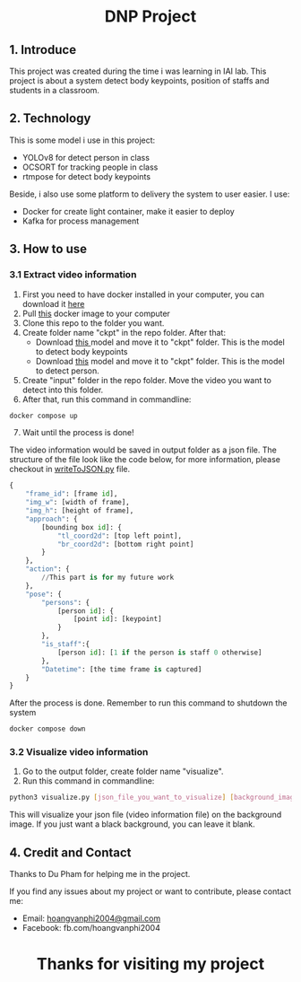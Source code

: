 <div align="center">

  # DNP Project
  
</div>

## 1. Introduce
This project was created during the time i was learning in IAI lab. This project is about a system detect body keypoints, position of staffs and students in a classroom.
## 2. Technology
This is some model i use in this project:
+ YOLOv8 for detect person in class
+ OCSORT for tracking people in class
+ rtmpose for detect body keypoints

Beside, i also use some platform to delivery the system to user easier. I use:
+ Docker for create light container, make it easier to deploy
+ Kafka for process management 
## 3. How to use
### 3.1 Extract video information
1. First you need to have docker installed in your computer, you can download it <a href="https://www.docker.com/products/docker-desktop/">here</a>
2. Pull <a href="https://hub.docker.com/repository/docker/philosophi1/dnp/general">this</a> docker image to your computer 
3. Clone this repo to the folder you want.
4. Create folder name "ckpt" in the repo folder. After that:
   + Download <a href="https://download.openmmlab.com/mmpose/v1/projects/rtmw/rtmw-dw-x-l_simcc-cocktail14_270e-256x192-20231122.pth">this </a> model and move it to "ckpt" folder. This is the model to detect body keypoints
   + Download <a href="https://github.com/ultralytics/assets/releases/download/v8.2.0/yolov8l.pt">this</a> model and move it to "ckpt" folder. This is the model to detect person. 
5. Create "input" folder in the repo folder. Move the video you want to detect into this folder.
6. After that, run this command in commandline:
 ```bash
 docker compose up
 ```
7. Wait until the process is done!

The video information would be saved in output folder as a json file. The structure of the file look like the code below, for more information, please checkout in <a href="https://github.com/hoangvanphi2004/DNP/blob/main/writeToJSON.py">writeToJSON.py</a> file.

```python
{
    "frame_id": [frame id],
    "img_w": [width of frame],
    "img_h": [height of frame],
    "approach": {
        [bounding box id]: {
            "tl_coord2d": [top left point],
            "br_coord2d": [bottom right point]
        } 
    },
    "action": {
        //This part is for my future work
    },
    "pose": {
        "persons": {
            [person id]: {
                [point id]: [keypoint]
            }
        },
        "is_staff":{
            [person id]: [1 if the person is staff 0 otherwise]
        },
        "Datetime": [the time frame is captured]
    }
}
```

After the process is done. Remember to run this command to shutdown the system

```bash
docker compose down
```

### 3.2 Visualize video information
1. Go to the output folder, create folder name "visualize".
2. Run this command in commandline:
```bash
python3 visualize.py [json_file_you_want_to_visualize] [background_image_path]
```
This will visualize your json file (video information file) on the background image. If you just want a black background, you can leave it blank.
## 4. Credit and Contact
Thanks to Du Pham for helping me in the project.

If you find any issues about my project or want to contribute, please contact me:
+ Email: hoangvanphi2004@gmail.com
+ Facebook: fb.com/hoangvanphi2004
<div align="center">

  # Thanks for visiting my project
  
</div>
